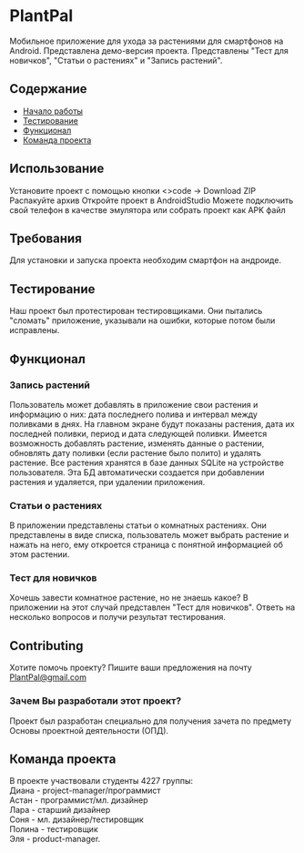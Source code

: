 # PlantPal
Мобильное приложение для ухода за растениями для смартфонов на Android. Представлена демо-версия проекта. Представлены "Тест для новичков", "Статьи о растениях" и "Запись растений".

## Содержание
- [Начало работы](#начало-работы)
- [Тестирование](#тестирование)
- [Функционал](#функционал)
- [Команда проекта](#команда-проекта)

## Использование
Установите проект с помощью кнопки <>code -> Download ZIP
Распакуйте архив
Откройте проект в AndroidStudio
Можете подключить свой телефон в качестве эмулятора или собрать проект как APK файл

## Требования
Для установки и запуска проекта необходим смартфон на андроиде.

## Тестирование
Наш проект был протестирован тестировщиками. Они пытались "сломать" приложение, указывали на ошибки, которые потом были исправлены.

## Функционал
### Запись растений
Пользователь может добавлять в приложение свои растения и информацию о них: дата последнего полива и интервал между поливками в днях. На главном экране будут показаны растения, дата их последней поливки, период и дата следующей поливки.
Имеется возможность добавлять растение, изменять данные о растении, обновлять дату поливки (если растение было полито) и удалять растение.
Все растения хранятся в базе данных SQLite на устройстве пользователя. Эта БД автоматически создается при добавлении растения и удаляется, при удалении приложения.

### Статьи о растениях
В приложении представлены статьи о комнатных растениях. Они представлены в виде списка, пользователь может выбрать растение и нажать на него, ему откроется страница с понятной информацией об этом растении.

### Тест для новичков
Хочешь завести комнатное растение, но не знаешь какое? В приложении на этот случай представлен "Тест для новичков". Ответь на несколько вопросов и получи результат тестирования.

## Contributing
Хотите помочь проекту? Пишите ваши предложения на почту PlantPal@gmail.com


### Зачем Вы разработали этот проект?
Проект был разработан специально для получения зачета по предмету Основы проектной деятельности (ОПД).

## Команда проекта
В проекте участвовали студенты 4227 группы:<br/>
Диана - project-manager/программист<br/>
Астан - программист/мл. дизайнер<br/>
Лара - старший дизайнер<br/>
Соня - мл. дизайнер/тестировщик<br/>
Полина - тестировщик<br/>
Эля - product-manager.<br/>
